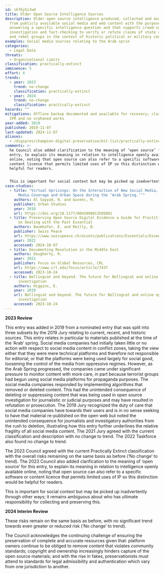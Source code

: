```yaml
---
id: skfEy5zJwd
title: Older Open Source Intelligence Sources
description: Older open source intelligence produced, collected and analysed
  from publicly available social media and web content with the purpose of
  answering a specific intelligence question and that supports crowd-sourced
  investigation and fact-checking to verify or refute claims of state agencies
  and rebel groups in the context of historic political or military conflict.
examples: Social media sources relating to the Arab sprin
categories:
  - Legal Data
threats:
  - Organisational Limits
classification: practically-extinct
imminence: 5
effort: 4
trends:
  - year: 2023
    trend: no-change
    classification: practically-extinct
  - year: 2024
    trend: no-change
    classification: practically-extinct
hazards: ""
mitigations: Offline backup documented and available for recovery; clarity over
  IPR and no orphaned works
year-added: 2019
published: 2019-11-07
last-updated: 2024-11-07
aliases:
  - /digipres/champion-digital-preservation/bit-list/practically-extinct/bitlist-osint-older
comments: >-
  he Council also added clarification to the meaning of ‘open source’ for this
  entry, to explain its meaning in relation to intelligence openly available
  online, noting that open source can also refer to a specific software or
  content licence that permits limited uses of IP so this distinction would be
  helpful for readers.


  This is important for social context but may be picked up inadvertently through other ways; it remains ambiguous about who has ultimate responsibility for collecting and preserving this.
case-studies:
  - title: "Virtual Uprisings: On the Interaction of New Social Media, Traditional
      Media Coverage and Urban Space during the ‘Arab Spring.’’"
    authors: Al Sayyad, N. and Guvenc, M.
    publisher: Urban Studies
    year: 2010
    url: https://doi.org/10.1177/0042098013505881
  - title: Preserving Open Source Digital Evidence a Guide for Practitioners Working
      on Dealing with the Past Essential
    authors: Baumhofer, E. and Reilly, B.
    publisher: Swiss Peace
    url: https://www.swisspeace.ch/assets/publications/Essentials/Essentials20221031_Preserving-Open-Source-Digital-Evidence.pdf
    year: 2022
    accessed: 2024-10-07
  - title: Documenting Revolution in the Middle East
    authors: Dougherty, R.
    year: 2021
    publisher: Focus on Global Resources, CRL
    url: https://www.crl.edu/focus/article/7437
    accessed: 2023-10-24
  - title: Bellingcat and beyond. The future for Bellingcat and online open source
      investigation
    authors: Higgins, E.
    year: 2019
    url: Bellingcat and beyond. The future for Bellingcat and online open source
      investigation
    accessed: 2023-10-24
---
```

**2023 Review**

This entry was added in 2019 from a nominated entry that was split into three subsets by the 2019 Jury relating to current, recent, and historic sources. This entry relates in particular to materials published at the time of the ‘Arab’ spring. Social media companies had initially taken little or no action with respect to social media content in conflict zones, taking the view either that they were mere technical platforms and therefore not responsible for editorial; or that the platforms were being used largely for social good, loosening the control of the media from oppressive regimes. However, as the Arab Spring progressed, the companies came under significant pressure to monitor content with more care, in part because terrorist groups had begun using social media platforms for propaganda purposes. The social media companies responded by implementing algorithms that removed or deleted content. This had the unintended consequence of deleting or suppressing content that was being used in open source investigation for journalistic or judicial purposes and may have resulted in refutation or prosecution. The 2019 Jury recognized the duty of care that social media companies have towards their users and is in no sense seeking to have that material re-published on the open web but noted the unintended consequence for journalists and investigatory authorities from the rush to deletion, illustrating how this entry further underlines the relative fragility of all social media content. The 2021 Jury agreed with the current classification and description with no change to trend. The 2022 Taskforce also found no change to trend.

The 2023 Council agreed with the current Practically Extinct classification with the overall risks remaining on the same basis as before (‘No change’ to trend). The 2023 Council also added clarification to the meaning of ‘open source’ for this entry, to explain its meaning in relation to intelligence openly available online, noting that open source can also refer to a specific software or content licence that permits limited uses of IP so this distinction would be helpful for readers.

This is important for social context but may be picked up inadvertently through other ways; it remains ambiguous about who has ultimate responsibility for collecting and preserving this.

**2024 Interim Review**

These risks remain on the same basis as before, with no significant trend towards even greater or reduced risk (‘No change’ to trend).

The Council acknowledges the continuing challenge of ensuring the preservation of complete and accurate resources given that: platform owners continue to be obliged to remove content that violates community standards;  copyright and ownership increasingly hinders capture of the open source materials; and with the rise in fakes, preservationists must attend to standards for legal admissibility and authentication which vary from one jurisdiction to another.
